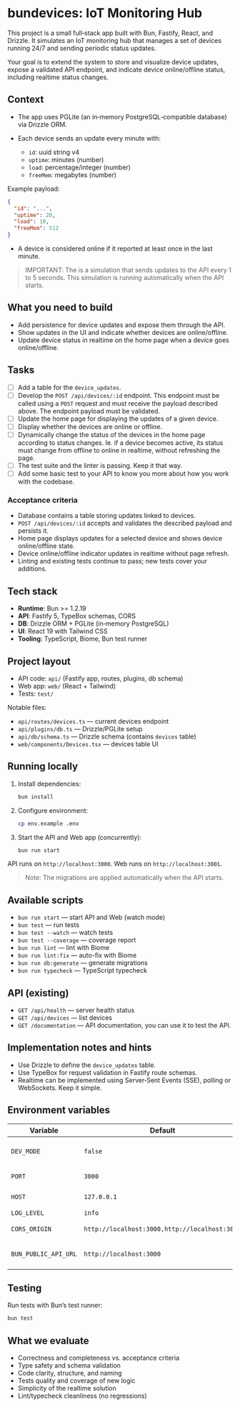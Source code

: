 # bundevices: IoT Monitoring Hub

This project is a small full‑stack app built with Bun, Fastify, React, and Drizzle. It simulates an IoT monitoring hub that manages a set of devices running 24/7 and sending periodic status updates.

Your goal is to extend the system to store and visualize device updates, expose a validated API endpoint, and indicate device online/offline status, including realtime status changes.

## Context

- The app uses PGLite (an in‑memory PostgreSQL‑compatible database) via Drizzle ORM.

- Each device sends an update every minute with:
  - `id`: uuid string v4
  - `uptime`: minutes (number)
  - `load`: percentage/integer (number)
  - `freeMem`: megabytes (number)

Example payload:
```json
{
  "id": "...",
  "uptime": 20,
  "load": 10,
  "freeMem": 512
}
```

- A device is considered online if it reported at least once in the last minute.

> IMPORTANT: The is a simulation that sends updates to the API every 1 to 5 seconds. This simulation is running automatically when the API starts.

## What you need to build

- Add persistence for device updates and expose them through the API.
- Show updates in the UI and indicate whether devices are online/offline.
- Update device status in realtime on the home page when a device goes online/offline.

## Tasks

- [ ] Add a table for the `device_updates`.
- [ ] Develop the `POST /api/devices/:id` endpoint. This endpoint must be called using a `POST` request and must receive the payload described above. The endpoint payload must be validated.
- [ ] Update the home page for displaying the updates of a given device.
- [ ] Display whether the devices are online or offline.
- [ ] Dynamically change the status of the devices in the home page according to status changes. Ie. if a device becomes active, its status must change from offline to online in realtime, without refreshing the page.
- [ ] The test suite and the linter is passing. Keep it that way.
- [ ] Add some basic test to your API to know you more about how you work with the codebase.

### Acceptance criteria

- Database contains a table storing updates linked to devices.
- `POST /api/devices/:id` accepts and validates the described payload and persists it.
- Home page displays updates for a selected device and shows device online/offline state.
- Device online/offline indicator updates in realtime without page refresh.
- Linting and existing tests continue to pass; new tests cover your additions.

## Tech stack

- **Runtime**: Bun >= 1.2.19
- **API**: Fastify 5, TypeBox schemas, CORS
- **DB**: Drizzle ORM + PGLite (in‑memory PostgreSQL)
- **UI**: React 19 with Tailwind CSS
- **Tooling**: TypeScript, Biome, Bun test runner

## Project layout

- API code: `api/` (Fastify app, routes, plugins, db schema)
- Web app: `web/` (React + Tailwind)
- Tests: `test/`

Notable files:
- `api/routes/devices.ts` — current devices endpoint
- `api/plugins/db.ts` — Drizzle/PGLite setup
- `api/db/schema.ts` — Drizzle schema (contains `devices` table)
- `web/components/Devices.tsx` — devices table UI

## Running locally

1. Install dependencies:
   ```bash
   bun install
   ```

2. Configure environment:
   ```bash
   cp env.example .env
   ```

3. Start the API and Web app (concurrently):
   ```bash
   bun run start
   ```

API runs on `http://localhost:3000`. Web runs on `http://localhost:3001`.

> Note: The migrations are applied automatically when the API starts.

## Available scripts

- `bun run start` — start API and Web (watch mode)
- `bun test` — run tests
- `bun test --watch` — watch tests
- `bun test --coverage` — coverage report
- `bun run lint` — lint with Biome
- `bun run lint:fix` — auto-fix with Biome
- `bun run db:generate` — generate migrations
- `bun run typecheck` — TypeScript typecheck

## API (existing)

- `GET /api/health` — server health status
- `GET /api/devices` — list devices
- `GET /documentation` — API documentation, you can use it to test the API.

## Implementation notes and hints

- Use Drizzle to define the `device_updates` table.
- Use TypeBox for request validation in Fastify route schemas.
- Realtime can be implemented using Server‑Sent Events (SSE), polling or WebSockets. Keep it simple.

## Environment variables

| Variable | Default | Description |
|----------|---------|-------------|
| `DEV_MODE` | `false` | Enable development mode |
| `PORT` | `3000` | API server port |
| `HOST` | `127.0.0.1` | API server host |
| `LOG_LEVEL` | `info` | Log level |
| `CORS_ORIGIN` | `http://localhost:3000,http://localhost:3001` | Allowed origins |
| `BUN_PUBLIC_API_URL` | `http://localhost:3000` | Public API URL for the web app |

## Testing

Run tests with Bun’s test runner:

```bash
bun test
```

## What we evaluate

- Correctness and completeness vs. acceptance criteria
- Type safety and schema validation
- Code clarity, structure, and naming
- Tests quality and coverage of new logic
- Simplicity of the realtime solution
- Lint/typecheck cleanliness (no regressions)
